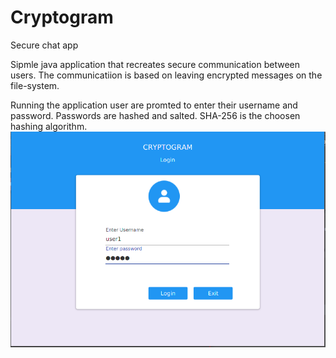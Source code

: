 # Cryptogram
Secure chat app

Sipmle java application that recreates secure communication between users. The communicatiion is based on leaving encrypted messages on the file-system.

Running the application user are promted to enter their username and password. Passwords are hashed and salted. SHA-256 is the choosen hashing algorithm.
![Screenshot](Screenshots/Login.png)
